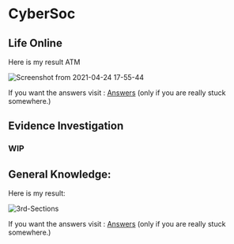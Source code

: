 # CyberSoc

## Life Online

Here is my result ATM

![Screenshot from 2021-04-24 17-55-44](https://user-images.githubusercontent.com/66634743/115961193-5a76af80-a526-11eb-95b1-94021e37f8f2.png)


If you want the answers visit : [Answers](https://github.com/XXDIL/Try-Hack-Me/tree/main/CyberSoc/Life-Online) (only if you are really stuck somewhere.)

## Evidence Investigation

### WIP

## General Knowledge:

Here is my result:

![3rd-Sections](https://user-images.githubusercontent.com/66634743/115960858-c35d2800-a524-11eb-8667-0d3df8f4e2b6.png)

If you want the answers visit : [Answers](https://github.com/XXDIL/Try-Hack-Me/tree/main/CyberSoc/General-Knowledge) (only if you are really stuck somewhere.)
